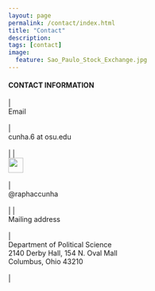 ```yaml
---
layout: page
permalink: /contact/index.html
title: "Contact"
description:
tags: [contact]
image:
  feature: Sao_Paulo_Stock_Exchange.jpg
---
```


#### CONTACT INFORMATION


|<br/>Email<br/><br/> | <br/>cunha.6 at osu.edu<br/><br/> |
|<br/><img src="../images/twitter_logo.png" width="30" /><br/><br/> | <br/>@raphaccunha<br/><br/> |
|<br/>Mailing address<br/><br/> | <br/>Department of Political Science<br/>2140 Derby Hall, 154 N. Oval Mall<br/>Columbus, Ohio 43210<br/><br/> |







